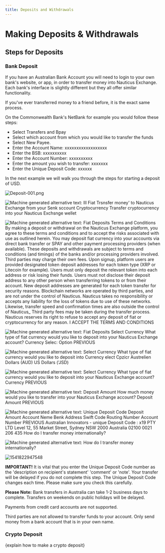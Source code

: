 ```yaml
---
title: Deposits and Withdrawals
---
```



# Making Deposits & Withdrawals



## Steps for Deposits




### Bank Deposit



If you have an Australian Bank Account you will need to login to your own bank's website, or app, in order to transfer money into Nauticus Exchange. Each bank's interface is slightly different but they all offer similar functionality. 

If you've ever transferred money to a friend before, it is the exact same process.

On the Commonwealth Bank's NetBank for example you would follow these steps:
- Select Transfers and Bpay 
- Select which account from which you would like to transfer the funds
- Select New Payee.
- Enter the Account Name: xxxxxxxxxxxxxxxxxx
- Enter the BSB: xxxxxxxxxx
- Enter the Account Number: xxxxxxxxxx
- Enter the amount you wish to transfer: xxxxxxx
- Enter the Unique Deposit Code: xxxxxx

In the next example we will walk you through the steps for starting a deposit of USD.

![Deposit-001.png](/images/Exchange/Deposit-001.png)

 

 

![Machine generated alternative text: Ill  Fiat  Trsnsfer money' to Nauticus Exchange from  your Senk sccount  Cryptocurrency  Transfer cryptocurrency into your Nauticus  Exchsnge wellet ](file:///C:/Users/josep/AppData/Local/Temp/msohtmlclip1/01/clip_image002.png)

 

 

 

![Machine generated alternative text: Fiat Deposits  Terms and Conditions  By making a deposit or withdrawal on the Nauticus Exchange platform, you agree to these terms and conditions  and to accept the risks associated with use as outlined herein.  You may deposit fiat currency into your accounts via direct bank transfer or SPAY and other payment  processing providers (when available). These deposits and withdrawals are subject to terms and conditions (and  timings) of the banks and/or processing providers involved. Third parties may charge their own fees.  Upon signup, platform users are provided designated token deposit addresses for each token type (XRP or  Litecoin for example). Users must only deposit the relevant token into each address or risk losing their funds.  Users must not disclose their deposit address to any other person when transferring tokens to or from their  account. New deposit addresses are generated for each token transfer for security reasons.  Blockchain networks are operated by third parties, and are not under the control of Nauticus. Nauticus takes  no responsibility or accepts any liability for the loss of tokens due to use of these networks. Likewise, transfer  speed and confirmation times are also outside the control of Nauticus_ Third party fees may be taken during  the transfer process.  Nauticus reserves its right to refuse to accept any deposit of fiat or cryptocurrency for any reason.  I ACCEPT THE TERMS AND CONDITIONS ](file:///C:/Users/josep/AppData/Local/Temp/msohtmlclip1/01/clip_image003.png)

 

 

 

![Machine generated alternative text: Fiat Deposits  Select Currency  What type of fiat currency would you like to deposit into your Nauticus Exchange account?  Currency  Selec: Option  PREVIOUS ](file:///C:/Users/josep/AppData/Local/Temp/msohtmlclip1/01/clip_image004.png)

 

 

 

![Machine generated alternative text: Select Currency  What type of fiat currency would you like to deposit into  Currency  elect Cpzicr  Austrelien Dollars (AUD)  US Dollars ('JSD) ](file:///C:/Users/josep/AppData/Local/Temp/msohtmlclip1/01/clip_image005.png)

 

 

 

![Machine generated alternative text: Select Currency  What type of fiat currency would you like to deposit into your Nauticus Exchange account?  Currency  PREVIOUS ](file:///C:/Users/josep/AppData/Local/Temp/msohtmlclip1/01/clip_image006.png)

 

 

 

![Machine generated alternative text: Deposit Amount  How much money would you like to transfer into your Nauticus Exchange account?  Deposit Amount  PREVIOUS ](file:///C:/Users/josep/AppData/Local/Temp/msohtmlclip1/01/clip_image007.png)

 

 

![Machine generated alternative text: Unique Deposit Code  Deposit Amount  Account Neme  Benk Address  Swift Code  Routing Number  Account Number  PREVIOUS  Australian  Innovators  - unique Deposit Code :  x19 PTY LTD  Level 12, 55 Market Street, Sydney NSW 2000 Australia  02100 0021  206 435  How do I transfer money internationally? ](file:///C:/Users/josep/AppData/Local/Temp/msohtmlclip1/01/clip_image008.png)

 

 

 

![Machine generated alternative text: How do I transfer money internationally? ](file:///C:/Users/josep/AppData/Local/Temp/msohtmlclip1/01/clip_image009.png)

 

 

![1541822947548](C:\Users\josep\AppData\Roaming\Typora\typora-user-images\1541822947548.png)

 




**IMPORTANT!** It is vital that you enter the Unique Deposit Code number as the 'description on recipient's statement' 'comment' or 'note'. Your transfer will be delayed if you do not complete this step. The Unique Deposit Code changes each time. Please make sure you check this carefully.

**Please Note:** Bank transfers in Australia can take 1-2 business days to complete. Transfers on weekends on public holidays will be delayed.

Payments from credit card accounts are not supported.

Third parties are not allowed to transfer funds to your account. Only send money from a bank account that is in your own name.





### Crypto Deposit

{explain how to make a crypto deposit}